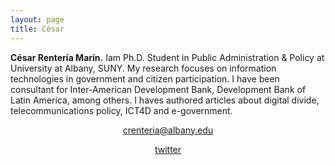 ```yaml
---
layout: page
title: César
---
```

<!-- ACADEMICONS-->
<link rel="stylesheet" href="https://use.fontawesome.com/releases/v5.6.3/css/all.css" integrity="sha384-UHRtZLI+pbxtHCWp1t77Bi1L4ZtiqrqD80Kn4Z8NTSRyMA2Fd33n5dQ8lWUE00s/" crossorigin="anonymous">

**César Rentería Marín.** Iam Ph.D. Student in Public Administration & Policy at University at Albany, SUNY. My research focuses on information technologies in government and citizen participation. I have been consultant for Inter-American Development Bank, Development Bank of Latin America, among others. I haves authored articles about digital divide, telecommunications policy, ICT4D and e-government.

<center>
<i class="fas fa-at"></i><a href = "mailto: crenteria@albany.edu">crenteria@albany.edu</a>

<i class="fab fa-twitter"></i><a href = "https://twitter.com/crenteriama">twitter</a>
</center>

<!--stackedit_data:
eyJoaXN0b3J5IjpbMTAxODE0NzU4NiwtMjAyMDkxNjQ5NSwtMT
k0ODA4NTY2NCwxNzM5NTE0MzEyLC0xNzY1MTg4MDUxLC0yMDIw
OTE2NDk1LC0xODAxNTEzODQ4LC0xMjk1MDgyOTQ2XX0=
-->
